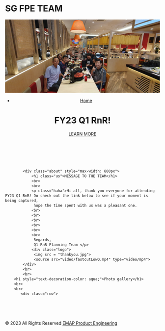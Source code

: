 <html lang="en">
    <head>
        <div class="title">
                    <h1>SG FPE TEAM</h1>
        <link rel="stylesheet" type="text/css" href="css/style1.css">
    </head>
    <body background="SGFPE.github.io/CIMG0750.jpg">
        <header>
            <div class="main">
                <div class="logo">
                    <img src = "20230216_121956.jpg">
                </div>
                <ul>
                <li class="active"><a href="//16.80.204.133/pe/index.html" target="_blank">Home</a></li>
                </ul>
            </div>
                <div class="title">
                    <h1>FY23 Q1 RnR!</h1>
                </div>
                <div class="button">
                    <a href="#" class="btn"><a href="https://hpe-my.sharepoint.com/personal/chee_hpe_com1/_layouts/15/onedrive.aspx?id=%2Fpersonal%2Fchee%5Fhpe%5Fcom1%2FDocuments%2FR%26R%2016%20Feb%202023&ga=1" target="_blank"> LEARN MORE</a>
                </div>
        </header>
            <br>
            <br>
         
            <div class="about" style="max-width: 800px">
                <h1 class="us">MESSAGE TO THE TEAM</h1>
                <br>
                <br>
                <p class="haha">Hi all, thank you everyone for attending FY23 Q1 RnR! Do check out the link below to see if your moment is being captured, 
                 hope the time spent with us was a pleasant one.
                <br>
                <br>
                <br>
                <br>
                <br>
                <br>                   
                 Regards, 
                 Q1 RnR Planning Team </p>
                <div class="logo">
                 <img src = "thankyou.jpg">
                 <source src="video/fastcutLowQ.mp4" type="video/mp4">
            </div>
            <br>
            <br>
        <h1 style="text-decoration-color: aqua;">Photo gallery</h1>
        <br>
        <br>
           <div class="row">
  <div class="column">
  </div>
</div>
        <br>
        <br>
         <div class="contact" style="margin:32px 0;">
  </div>
        <p class="text-right"> © 2023 All Rights Reserved <a href="mailto:ap.fpe@hpe.com" target="_blank">EMAP Product Engineering</a></p>
    </div>    
    </body>
</html>

